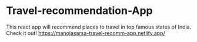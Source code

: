 # Travel-recommendation-App
This react app will recommend places to travel in top famous states of India. Check it out!
https://manojasarsa-travel-recomm-app.netlify.app/
